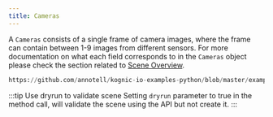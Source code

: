 ```yaml
---
title: Cameras
---
```

A `Cameras`  consists of a single frame of camera images, where the frame can contain between 1-9 images from different sensors. For more documentation on what each field corresponds to in the `Cameras` object please check the section related to [Scene Overview](/docs/kognic-io/overview).

```python reference
https://github.com/annotell/kognic-io-examples-python/blob/master/examples/cameras.py
```

:::tip Use dryrun to validate scene
Setting `dryrun` parameter to true in the method call, will validate the scene using the API but not create it.
:::
